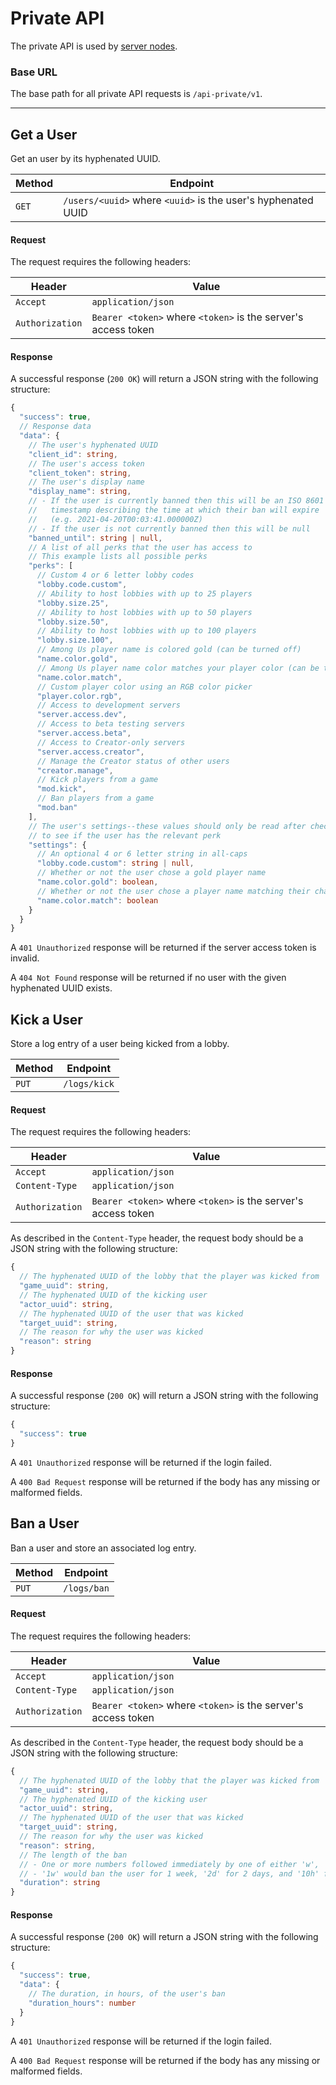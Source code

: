 # Private API

The private API is used by <ins>server nodes</ins>.

### Base URL

The base path for all private API requests is `/api-private/v1`.

---

## Get a User

Get an user by its hyphenated UUID.

| Method | Endpoint |
| --- | --- |
| `GET` | `/users/<uuid>` where `<uuid>` is the user's hyphenated UUID |

#### Request

The request requires the following headers:

| Header | Value |
| --- | --- |
| `Accept` | `application/json` |
| `Authorization` | `Bearer <token>` where `<token>` is the server's access token |

#### Response

A successful response (`200 OK`) will return a JSON string with the following structure:

```ts
{
  "success": true,
  // Response data
  "data": {
    // The user's hyphenated UUID
    "client_id": string,
    // The user's access token
    "client_token": string,
    // The user's display name
    "display_name": string,
    // - If the user is currently banned then this will be an ISO 8601
    //   timestamp describing the time at which their ban will expire
    //   (e.g. 2021-04-20T00:03:41.000000Z)
    // - If the user is not currently banned then this will be null
    "banned_until": string | null,
    // A list of all perks that the user has access to
    // This example lists all possible perks
    "perks": [
      // Custom 4 or 6 letter lobby codes
      "lobby.code.custom",
      // Ability to host lobbies with up to 25 players
      "lobby.size.25",
      // Ability to host lobbies with up to 50 players
      "lobby.size.50",
      // Ability to host lobbies with up to 100 players
      "lobby.size.100",
      // Among Us player name is colored gold (can be turned off)
      "name.color.gold",
      // Among Us player name color matches your player color (can be turned off)
      "name.color.match",
      // Custom player color using an RGB color picker
      "player.color.rgb",
      // Access to development servers
      "server.access.dev",
      // Access to beta testing servers
      "server.access.beta",
      // Access to Creator-only servers
      "server.access.creator",
      // Manage the Creator status of other users
      "creator.manage",
      // Kick players from a game
      "mod.kick",
      // Ban players from a game
      "mod.ban"
    ],
    // The user's settings--these values should only be read after checking
    // to see if the user has the relevant perk
    "settings": {
      // An optional 4 or 6 letter string in all-caps
      "lobby.code.custom": string | null,
      // Whether or not the user chose a gold player name
      "name.color.gold": boolean,
      // Whether or not the user chose a player name matching their character color
      "name.color.match": boolean
    }
  }
}
```

A `401 Unauthorized` response will be returned if the server access token is invalid.

A `404 Not Found` response will be returned if no user with the given hyphenated UUID exists.

## Kick a User

Store a log entry of a user being kicked from a lobby.

| Method | Endpoint |
| --- | --- |
| `PUT` | `/logs/kick` |

#### Request

The request requires the following headers:

| Header | Value |
| --- | --- |
| `Accept` | `application/json` |
| `Content-Type` | `application/json` |
| `Authorization` | `Bearer <token>` where `<token>` is the server's access token |

As described in the `Content-Type` header, the request body should be a JSON string with the following structure:

```ts
{
  // The hyphenated UUID of the lobby that the player was kicked from
  "game_uuid": string,
  // The hyphenated UUID of the kicking user
  "actor_uuid": string,
  // The hyphenated UUID of the user that was kicked
  "target_uuid": string,
  // The reason for why the user was kicked
  "reason": string
}
```

#### Response

A successful response (`200 OK`) will return a JSON string with the following structure:

```ts
{
  "success": true
}
```

A `401 Unauthorized` response will be returned if the login failed.

A `400 Bad Request` response will be returned if the body has any missing or malformed fields.

## Ban a User

Ban a user and store an associated log entry.

| Method | Endpoint |
| --- | --- |
| `PUT` | `/logs/ban` |

#### Request

The request requires the following headers:

| Header | Value |
| --- | --- |
| `Accept` | `application/json` |
| `Content-Type` | `application/json` |
| `Authorization` | `Bearer <token>` where `<token>` is the server's access token |

As described in the `Content-Type` header, the request body should be a JSON string with the following structure:

```ts
{
  // The hyphenated UUID of the lobby that the player was kicked from
  "game_uuid": string,
  // The hyphenated UUID of the kicking user
  "actor_uuid": string,
  // The hyphenated UUID of the user that was kicked
  "target_uuid": string,
  // The reason for why the user was kicked
  "reason": string,
  // The length of the ban
  // - One or more numbers followed immediately by one of either 'w', 'd', or 'h'
  // - '1w' would ban the user for 1 week, '2d' for 2 days, and '10h' for 10 hours
  "duration": string
}
```

#### Response

A successful response (`200 OK`) will return a JSON string with the following structure:

```ts
{
  "success": true,
  "data": {
    // The duration, in hours, of the user's ban
    "duration_hours": number
  }
}
```

A `401 Unauthorized` response will be returned if the login failed.

A `400 Bad Request` response will be returned if the body has any missing or malformed fields.
